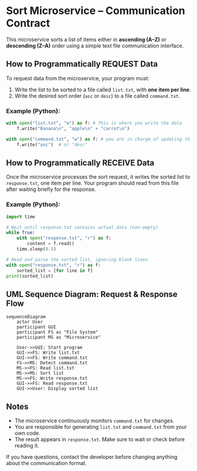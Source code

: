 # Sort Microservice – Communication Contract

This microservice sorts a list of items either in **ascending (A–Z)** or **descending (Z–A)** order using a simple text file communication interface.

## How to Programmatically REQUEST Data

To request data from the microservice, your program must:

1. Write the list to be sorted to a file called `list.txt`, with **one item per line**.
2. Write the desired sort order (`asc` or `desc`) to a file called `command.txt`.

### Example (Python):
```python 
with open("list.txt", "w") as f: # This is where you write the data 
    f.write("Banana\n", "apple\n" + "carrot\n")

with open("command.txt", "w") as f: # you are in charge of updating this for the needs of your program
    f.write("asc")  # or "desc"
```

##  How to Programmatically RECEIVE Data

Once the microservice processes the sort request, it writes the sorted list to `response.txt`, one item per line. Your program should read from this file after waiting briefly for the response.

### Example (Python):
```python
import time

# Wait until response.txt contains actual data (non-empty)
while True:
    with open("response.txt", "r") as f:
        content = f.read()
    time.sleep(0.5)

# Read and parse the sorted list, ignoring blank lines
with open("response.txt", "r") as f:
    sorted_list = [for line in f]
print(sorted_list)
```

## UML Sequence Diagram: Request & Response Flow
```mermaid
sequenceDiagram
    actor User
    participant GUI
    participant FS as "File System"
    participant MS as "Microservice"

    User->>GUI: Start program
    GUI->>FS: Write list.txt
    GUI->>FS: Write command.txt
    FS->>MS: Detect command.txt
    MS->>FS: Read list.txt
    MS->>MS: Sort list
    MS->>FS: Write response.txt
    GUI->>FS: Read response.txt
    GUI->>User: Display sorted list
```

## Notes
- The microservice continuously monitors `command.txt` for changes.
- You are responsible for generating `list.txt` and `command.txt` from your own code.
- The result appears in `response.txt`. Make sure to wait or check before reading it.

If you have questions, contact the developer before changing anything about the communication format.
